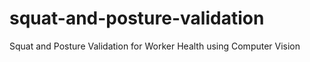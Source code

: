 # squat-and-posture-validation
Squat and Posture Validation for Worker Health using Computer Vision
